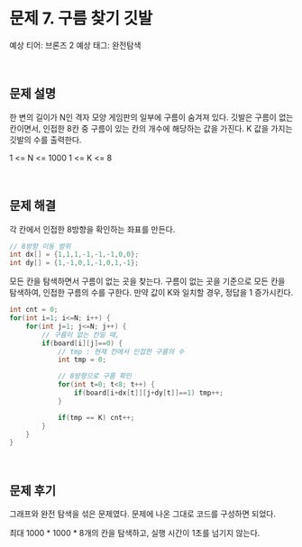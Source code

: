 # 문제 7. 구름 찾기 깃발

예상 티어: 브론즈 2
예상 태그: 완전탐색

<br>

## 문제 설명

한 변의 길이가 N인 격자 모양 게임판의 일부에 구름이 숨겨져 있다.
깃발은 구름이 없는 칸이면서, 인접한 8칸 중 구름이 있는 칸의 개수에 해당하는 값을 가진다.
K 값을 가지는 깃발의 수를 출력한다.

1 <= N <= 1000
1 <= K <= 8


<br>

## 문제 해결

각 칸에서 인접한 8방향을 확인하는 좌표를 만든다.
```cpp
// 8방향 이동 범위
int dx[] = {1,1,1,-1,-1,-1,0,0};
int dy[] = {1,-1,0,1,-1,0,1,-1};
```

모든 칸을 탐색하면서 구름이 없는 곳을 찾는다.
구름이 없는 곳을 기준으로 모든 칸을 탐색하여,
인접한 구름의 수를 구한다.
만약 값이 K와 일치할 경우, 정답을 1 증가시킨다.

```cpp
int cnt = 0;
for(int i=1; i<=N; i++) {
	for(int j=1; j<=N; j++) {
		// 구름이 없는 칸일 때,
		if(board[i][j]==0) {
			// tmp : 현재 칸에서 인접한 구름의 수
			int tmp = 0;

			// 8방향으로 구름 확인
			for(int t=0; t<8; t++) {
				if(board[i+dx[t]][j+dy[t]]==1) tmp++;
			}

			if(tmp == K) cnt++;
		}
	}
}
```


<br>

## 문제 후기

그래프와 완전 탐색을 섞은 문제였다.
문제에 나온 그대로 코드를 구성하면 되었다.

최대 1000 * 1000 * 8개의 칸을 탐색하고, 실행 시간이 1초를 넘기지 않는다.



<br>